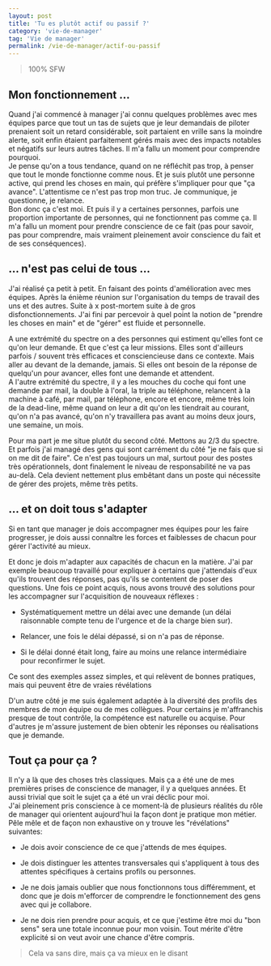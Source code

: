 ```yaml
---
layout: post
title: 'Tu es plutôt actif ou passif ?'
category: 'vie-de-manager'
tag: 'Vie de manager'
permalink: /vie-de-manager/actif-ou-passif
---
```


> 100% SFW

## Mon fonctionnement ... 
Quand j'ai commencé à manager j'ai connu quelques problèmes avec mes équipes parce que tout un tas de sujets que je leur demandais de piloter prenaient soit un retard considérable, soit partaient en vrille sans la moindre alerte, soit enfin étaient parfaitement gérés mais avec des impacts notables et négatifs sur leurs autres tâches. Il m'a fallu un moment pour comprendre pourquoi.     
Je pense qu'on a tous tendance, quand on ne réfléchit pas trop, à penser que tout le monde fonctionne comme nous. Et je suis plutôt une personne active, qui prend les choses en main, qui préfère s'impliquer pour que "ça avance". L'attentisme ce n'est pas trop mon truc. Je communique, je questionne, je relance.    
Bon donc ça c'est moi. Et puis il y a certaines personnes, parfois une proportion importante de personnes, qui ne fonctionnent pas comme ça. Il m'a fallu un moment pour prendre conscience de ce fait (pas pour savoir, pas pour comprendre, mais vraiment pleinement avoir conscience du fait et de ses conséquences).   

## ... n'est pas celui de tous ...
J'ai réalisé ça petit à petit. En faisant des points d'amélioration avec mes équipes. Après la énième réunion sur l'organisation du temps de travail des uns et des autres. Suite à x post-mortem suite à de gros disfonctionnements. J'ai fini par percevoir à quel point la notion de "prendre les choses en main" et de "gérer" est fluide et personnelle. 

A une extrémité du spectre on a des personnes qui estiment qu'elles font ce qu'on leur demande. Et que c'est ça leur missions. Elles sont d'ailleurs parfois / souvent très efficaces et consciencieuse dans ce contexte. Mais aller au devant de la demande, jamais. Si elles ont besoin de la réponse de quelqu'un pour avancer, elles font une demande et attendent.  
A l'autre extrémité du spectre, il y a les mouches du coche qui font une demande par mail, la double à l'oral, la triple au téléphone, relancent à la machine à café, par mail, par téléphone, encore et encore, même très loin de la dead-line, même quand on leur a dit qu'on les tiendrait au courant, qu'on n'a pas avancé, qu'on n'y travaillera pas avant au moins deux jours, une semaine, un mois.  

Pour ma part je me situe plutôt du second côté. Mettons au 2/3 du spectre.  
Et parfois j'ai managé des gens qui sont carrément du côté "je ne fais que si on me dit de faire". Ce n'est pas toujours un mal, surtout pour des postes très opérationnels, dont finalement le niveau de responsabilité ne va pas au-delà. Cela devient nettement plus embêtant dans un poste qui nécessite de gérer des projets, même très petits.  

## ... et on doit tous s'adapter
Si en tant que manager je dois accompagner mes équipes pour les faire progresser, je dois aussi connaître les forces et faiblesses de chacun pour gérer l'activité au mieux.  

Et donc je dois m'adapter aux capacités de chacun en la matière. J'ai par exemple beaucoup travaillé pour expliquer à certains que j'attendais d'eux qu'ils trouvent des réponses, pas qu'ils se contentent de poser des questions. Une fois ce point acquis, nous avons trouvé des solutions pour les accompagner sur l'acquisition de nouveaux réflexes :   

* Systématiquement mettre un délai avec une demande (un délai raisonnable compte tenu de l'urgence et de la charge bien sur).     

* Relancer, une fois le délai dépassé, si on n'a pas de réponse.   

* Si le délai donné était long, faire au moins une relance intermédiaire pour reconfirmer le sujet.     

Ce sont des exemples assez simples, et qui relèvent de bonnes pratiques, mais qui peuvent être de vraies révélations    

D'un autre côté je me suis également adaptée à la diversité des profils des membres de mon équipe ou de mes collègues. Pour certains je m'affranchis presque de tout contrôle, la compétence est naturelle ou acquise. Pour d'autres je m'assure justement de bien obtenir les réponses ou réalisations que je demande.   

## Tout ça pour ça ? 
Il n'y a là que des choses très classiques. Mais ça a été une de mes premières prises de conscience de manager, il y a quelques années. Et aussi trivial que soit le sujet ça a été un vrai déclic pour moi.  
J'ai pleinement pris conscience à ce moment-là de plusieurs réalités du rôle de manager qui orientent aujourd'hui la façon dont je pratique mon métier. Pêle mêle et de façon non exhaustive on y trouve les "révélations" suivantes:  

* Je dois avoir conscience de ce que j'attends de mes équipes.   

* Je dois distinguer les attentes transversales qui s'appliquent à tous des attentes spécifiques à certains profils ou personnes.   

* Je ne dois jamais oublier que nous fonctionnons tous différemment, et donc que je dois m'efforcer de comprendre le fonctionnement des gens avec qui je collabore.   

* Je ne dois rien prendre pour acquis, et ce que j'estime être moi du "bon sens" sera une totale inconnue pour mon voisin. Tout mérite d'être explicité si on veut avoir une chance d'être compris.  

> Cela va sans dire, mais ça va mieux en le disant   
